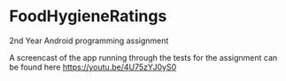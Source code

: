 # FoodHygieneRatings
2nd Year Android programming assignment

A screencast of the app running through the tests for the assignment can be found here
https://youtu.be/4U75zYJ0yS0
